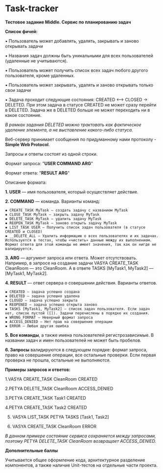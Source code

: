 # Task-tracker

**Тестовое задание Middle. Сервис по планированию задач**

**Список фичей:**

▪️ Пользователь может добавлять, удалять, закрывать и заново открывать задачи

▪️ Названия задач должны быть уникальными для всех пользователей (удаленные не учитываются).

▪️ Пользователь может получить список всех задач любого другого пользователя, кроме удаленных.

▪️ Пользователь может закрывать, удалять и заново открывать только свои задачи

▪️ Задача проходит следующие состояния: CREATED <--> CLOSED -> DELETED. При этом задача в статусе CREATED не может сразу перейти в DELETED. Задача же в DELETED больше не может переходить ни в какое состояние.


_В рамках задания DELETED можно трактовать как фактическое удаление элемента, а не выставление какого-либо статуса._

Веб-сервер принимает сообщения по придуманному нами протоколу - **Simple Web Protocol**.


Запросы и ответы состоят из одной строки.

Формат запроса: "**USER COMMAND ARG**"

Формат ответа: "**RESULT ARG**"

Описание формата:

**1. USER** — имя пользователя, который осуществляет действие.

**2. COMMAND** — команда. Варианты команд:

    ▪️ CREATE_TASK MyTask — создать задачу с названием MyTask
    ▪️ CLOSE_TASK MyTask — закрыть задачу MyTask
    ▪️ DELETE_TASK MyTask — удалить задачу MyTask
    ▪️ REOPEN_TASK MyTask — заново открыть задачу MyTask
    ▪️ LIST_TASK USER — Получить список задач пользователя (в статусе CREATED и CLOSED)
    ▪️ __DELETE_ALL — Удалить информацию о всех пользователях и их задачах. Используется в тестах, чтобы «чистить» данные между их выполнением. Формат ответа для этой команды не имеет значения, так как он нигде не валидируется.


**3. ARG** — аргумент запроса или ответа. Может отсутствовать. Например, в запросе на создание задачи VASYA CREATE_TASK CleanRoom — это CleanRoom. А в ответе TASKS [MyTask1, MyTask2] — [MyTask1, MyTask2].

**4. RESULT** — ответ сервера о совершении действия. Варианты ответов.

    ▪️ CREATED — задача успешно создана
    ▪️ DELETED — задача успешно удалена
    ▪️ CLOSED — задача успешно закрыта
    ▪️ REOPENED — задача успешно открыта заново
    ▪️ TASKS [MyTask1, MyTask2] — список задач пользователя. Если задач нет, список пустой ([]). Задачи перечислены в порядке их создания.
    ▪️ WRONG_FORMAT — Неверный формат запроса
    ▪️ ACCESS_DENIED — Нет прав на совершение операции
    ▪️ ERROR — Любая другая ошибка


**5. Все команды**, а также имена пользователей регистрозависимые. В названии задач и имен пользователей не может быть пробелов.

**6. Запросы** валидируются в следующем порядке: формат запроса, право на совершение операции, все остальные проверки. Если первая проверка не прошла, остальные не выполняются.

**Примеры запросов и ответов:**

1.VASYA CREATE_TASK CleanRoom
CREATED

2.PETYA DELETE_TASK CleanRoom
ACCESS_DENIED

3.PETYA CREATE_TASK Task1
CREATED

4.PETYA CREATE_TASK Task2
CREATED

5. VASYA LIST_TASK PETYA
   TASKS [Task1, Task2]

6. VASYA CREATE_TASK CleanRoom
   ERROR

_В данном примере состояние сервиса сохраняется между запросами, поэтому PETYA DELETE_TASK CleanRoom возвращает ACCESS_DENIED._

**Дополнительные баллы**

Учитывается общее оформление кода, архитектурное разделение компонентов, а также наличие Unit-тестов на отдельные части проекта.